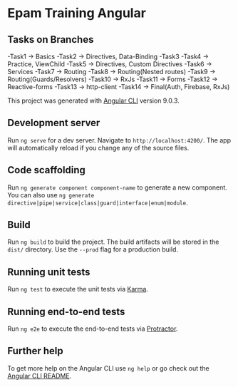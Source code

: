 # Epam Training Angular
## Tasks on Branches
-Task1 -> Basics
-Task2 -> Directives, Data-Binding
-Task3
-Task4 -> Practice, ViewChild
-Task5 -> Directives, Custom Directives
-Task6 -> Services
-Task7 -> Routing
-Task8 -> Routing(Nested routes)
-Task9 -> Routing(Guards/Resolvers)
-Task10 -> RxJs
-Task11 -> Forms
-Task12 -> Reactive-forms
-Task13 -> http-client
-Task14 -> Final(Auth, Firebase, RxJs)

This project was generated with [Angular CLI](https://github.com/angular/angular-cli) version 9.0.3.

## Development server

Run `ng serve` for a dev server. Navigate to `http://localhost:4200/`. The app will automatically reload if you change any of the source files.

## Code scaffolding

Run `ng generate component component-name` to generate a new component. You can also use `ng generate directive|pipe|service|class|guard|interface|enum|module`.

## Build

Run `ng build` to build the project. The build artifacts will be stored in the `dist/` directory. Use the `--prod` flag for a production build.

## Running unit tests

Run `ng test` to execute the unit tests via [Karma](https://karma-runner.github.io).

## Running end-to-end tests

Run `ng e2e` to execute the end-to-end tests via [Protractor](http://www.protractortest.org/).

## Further help

To get more help on the Angular CLI use `ng help` or go check out the [Angular CLI README](https://github.com/angular/angular-cli/blob/master/README.md).
